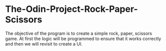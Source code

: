 # The-Odin-Project-Rock-Paper-Scissors

The objective of the program is to create a simple rock, paper, scissors game. At first the logic will be programmed to ensure that it works correctly and then we will revisit to create a UI.
